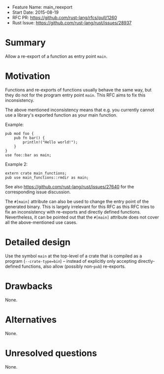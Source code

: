 - Feature Name: main_reexport
- Start Date: 2015-08-19
- RFC PR: https://github.com/rust-lang/rfcs/pull/1260
- Rust Issue: https://github.com/rust-lang/rust/issues/28937

# Summary

Allow a re-export of a function as entry point `main`.

# Motivation

Functions and re-exports of functions usually behave the same way, but they do
not for the program entry point `main`. This RFC aims to fix this inconsistency.

The above mentioned inconsistency means that e.g. you currently cannot use a
library's exported function as your main function.

Example:

    pub mod foo {
        pub fn bar() {
            println!("Hello world!");
        }
    }
    use foo::bar as main;

Example 2:

    extern crate main_functions;
    pub use main_functions::rmdir as main;

See also https://github.com/rust-lang/rust/issues/27640 for the corresponding
issue discussion.

The `#[main]` attribute can also be used to change the entry point of the
generated binary. This is largely irrelevant for this RFC as this RFC tries to
fix an inconsistency with re-exports and directly defined functions.
Nevertheless, it can be pointed out that the `#[main]` attribute does not cover
all the above-mentioned use cases.

# Detailed design

Use the symbol `main` at the top-level of a crate that is compiled as a program
(`--crate-type=bin`) – instead of explicitly only accepting directly-defined
functions, also allow (possibly non-`pub`) re-exports.

# Drawbacks

None.

# Alternatives

None.

# Unresolved questions

None.
